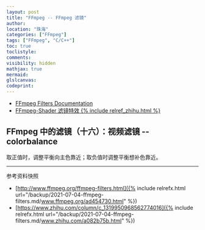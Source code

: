 ```yaml
---
layout: post
title: "FFmpeg -- FFmpeg 滤镜"
author:
location: "珠海"
categories: ["FFmpeg"]
tags: ["FFmpeg", "C/C++"]
toc: true
toclistyle:
comments:
visibility: hidden
mathjax: true
mermaid:
glslcanvas:
codeprint:
---
```


* [FFmpeg Filters Documentation](http://www.ffmpeg.org/ffmpeg-filters.html)
* [FFmpeg-Shader 滤镜特效 {% include relref_zhihu.html %}](https://www.zhihu.com/column/c_1319950968562774016)


## FFmpeg 中的滤镜（十六）：视频滤镜 -- colorbalance

取正值时，调整平衡向主色靠近；取负值时调整平衡想补色靠近。



<hr class='reviewline'/>
<p class='reviewtip'><script type='text/javascript' src='{% include relref.html url="/assets/reviewjs/blogs/2021-07-04-ffmpeg-filters.md.js" %}'></script></p>
<font class='ref_snapshot'>参考资料快照</font>

- [http://www.ffmpeg.org/ffmpeg-filters.html]({% include relrefx.html url="/backup/2021-07-04-ffmpeg-filters.md/www.ffmpeg.org/ad454730.html" %})
- [https://www.zhihu.com/column/c_1319950968562774016]({% include relrefx.html url="/backup/2021-07-04-ffmpeg-filters.md/www.zhihu.com/a082b75b.html" %})
